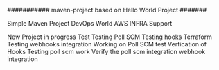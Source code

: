 ########### maven-project based on Hello World Project #######

Simple Maven Project
DevOps World
AWS INFRA Support

New Project in progress
Test
Testing Poll SCM
Testing hooks
Terraform
Testing webhooks integration
Working on Poll SCM
test
Verfication of Hooks
Testing poll scm work
Verify the poll scm integration
webhook integration
